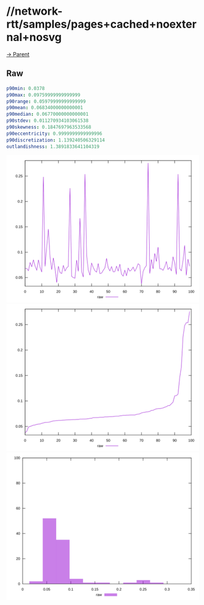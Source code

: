 
# //network-rtt/samples/pages+cached+noexternal+nosvg

[→ Parent](../..)


## Raw


```yaml
p90min: 0.0378
p90max: 0.09759999999999999
p90range: 0.05979999999999999
p90mean: 0.06834000000000001
p90median: 0.06770000000000001
p90stdev: 0.011270934103061538
p90skewness: 0.1847697963533568
p90eccentricity: 0.9999999999999996
p90discretization: 1.139240506329114
outlandishness: 1.3891833641104319

```

![PLOT: raw-values](./raw/values.svg)![PLOT: raw-sorted](./raw/sorted.svg)![PLOT: raw-histogram](./raw/histogram.svg)